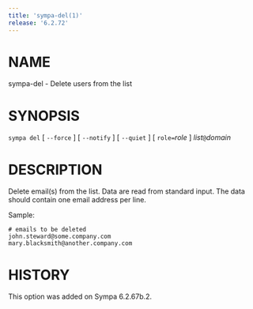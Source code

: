 ```yaml
---
title: 'sympa-del(1)'
release: '6.2.72'
---
```


# NAME

sympa-del - Delete users from the list

# SYNOPSIS

`sympa del` \[ `--force` \] \[ `--notify` \] \[ `--quiet` \] \[ `role=`_role_ \] _list_`@`_domain_

# DESCRIPTION

Delete email(s) from the list. Data are read from standard input.
The data should contain one email address per line.

Sample:

    # emails to be deleted
    john.steward@some.company.com
    mary.blacksmith@another.company.com

# HISTORY

This option was added on Sympa 6.2.67b.2.
